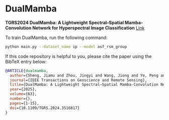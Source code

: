 # DualMamba
**TGRS2024 DualMamba: A Lightweight Spectral–Spatial Mamba-Convolution Network for Hyperspectral Image Classification**
[Link](https://ieeexplore.ieee.org/abstract/document/10798573)

To train DualMamba, run the following command:
```bash
python main.py --dataset_name ip --model asf_rsm_group

```

If this code repository is helpful to you, please cite the paper using the BibTeX entry below:
```bibtex
@ARTICLE{dualmamba,
  author={Sheng, Jiamu and Zhou, Jingyi and Wang, Jiong and Ye, Peng and Fan, Jiayuan},
  journal={IEEE Transactions on Geoscience and Remote Sensing}, 
  title={DualMamba: A Lightweight Spectral–Spatial Mamba-Convolution Network for Hyperspectral Image Classification}, 
  year={2025},
  volume={63},
  number={},
  pages={1-15},
  doi={10.1109/TGRS.2024.3516817}
}
```
